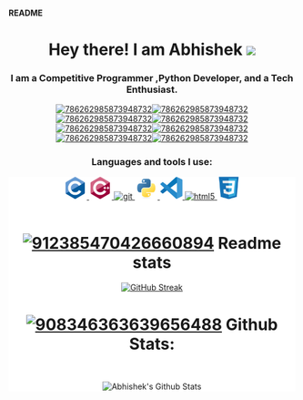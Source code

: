 #### README
<h1 align = "center"> Hey there! I am Abhishek <img src="https://media.giphy.com/media/hvRJCLFzcasrR4ia7z/giphy.gif" width="45px"></h1> 
<h3 align="center">I am a Competitive Programmer ,Python Developer, and a Tech Enthusiast. </h3>

<p align="center">
  <a href="https://imgbb.com/"><img src="https://i.ibb.co/vvTtRTR/786262985873948732.gif" alt="786262985873948732" border="0" height="30px"></a><a href="https://imgbb.com/"><img src="https://i.ibb.co/vvTtRTR/786262985873948732.gif" alt="786262985873948732" border="0" height="30px"></a><a href="https://imgbb.com/"><img src="https://i.ibb.co/vvTtRTR/786262985873948732.gif" alt="786262985873948732" border="0" height="30px"></a><a href="https://imgbb.com/"><img src="https://i.ibb.co/vvTtRTR/786262985873948732.gif" alt="786262985873948732" border="0" height="30px"></a><a href="https://imgbb.com/"><img src="https://i.ibb.co/vvTtRTR/786262985873948732.gif" alt="786262985873948732" border="0" height="30px"></a><a href="https://imgbb.com/"><img src="https://i.ibb.co/vvTtRTR/786262985873948732.gif" alt="786262985873948732" border="0" height="30px"></a><a href="https://imgbb.com/"><img src="https://i.ibb.co/vvTtRTR/786262985873948732.gif" alt="786262985873948732" border="0" height="30px"></a><a href="https://imgbb.com/"><img src="https://i.ibb.co/vvTtRTR/786262985873948732.gif" alt="786262985873948732" border="0" height="30px"></a>
</p>
<h3 align="center">Languages and tools I use:</h3>

 
<div align="center" style="text-align=center; background-color:white">
   <a href="https://www.cprogramming.com/" target="_blank"> <img src="https://raw.githubusercontent.com/devicons/devicon/master/icons/c/c-original.svg" alt="c" width="40" height="40"/> </a>
  <a href="https://www.cplusplus.com/" target="_blank"> <img src="https://raw.githubusercontent.com/devicons/devicon/master/icons/cplusplus/cplusplus-original.svg" alt="cpp" width="40" height="40"/> </a>
  <a href="https://git-scm.com/" target="_blank"> <img src="https://www.vectorlogo.zone/logos/git-scm/git-scm-icon.svg" alt="git" width="40" height="40"/> </a> 
  <a href="https://www.python.org/" target="_blank"> <img src="https://raw.githubusercontent.com/devicons/devicon/master/icons/python/python-original.svg" alt="python" width="40" height="40"/> </a> 
  <a href="https://code.visualstudio.com/" target="_blank"> <img src="https://raw.githubusercontent.com/devicons/devicon/9f4f5cdb393299a81125eb5127929ea7bfe42889/icons/vscode/vscode-original.svg" alt="vscode" width="40" height="40"/> </a>
  <a href="https://www.w3.org/html/" target="_blank"> <img src="https://www.vectorlogo.zone/logos/w3_html5/w3_html5-icon.svg" alt="html5" width="40" height="40"/> </a> 
  <a href="https://www.w3schools.com/css/" target="_blank"> <img src="https://raw.githubusercontent.com/devicons/devicon/master/icons/css3/css3-original.svg" alt="css3" width="40" height="40"/> </a> 
  
  <br />
<br />
<!-- <br />
<img height="180em" src="https://github-readme-stats.vercel.app/api?username=Abhishek001-1&show_icons=true&hide_border=true&theme=gotham&count_private=true&include_all_commits=true" /> <img height="180em" src="https://github-readme-stats.vercel.app/api/top-langs/?username=Abhishek001-1&layout=compact&theme=gotham&hide_border=true&show_icons=true" /> -->
 
# <a href="https://imgbb.com/"><img src="https://i.ibb.co/cvRSvMW/912385470426660894.gif" alt="912385470426660894" border="0" height="30px"></a> Readme stats

[![GitHub Streak](https://github-readme-streak-stats.herokuapp.com?user=Abhishek001-1&theme=holi-theme&hide_border=true&date_format=j%20M%5B%20Y%5D)](https://github.com/Abhishek001-1)

# <a href="https://imgbb.com/"><img src="https://i.ibb.co/x3BkkRH/908346363639656488.gif" alt="908346363639656488" border="0" height="30px"></a> Github Stats:

  <br/>
  
  
  <img  alt="Abhishek's Github Stats" src="https://github-readme-stats.vercel.app/api?username=Abhishek001-1&show_icons=true&count_private=true&theme=react&hide_border=true&bg_color=0D1117" /></a>
    
<!--   <img  alt="Abhishek's Top Languages" src="https://github-readme-stats.vercel.app/api/top-langs/?username=Abhishek001-1&langs_count=8&count_private=true&layout=compact&theme=react&hide_border=true&bg_color=0D1117" /></a> -->

 

